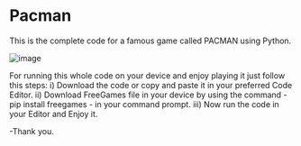 # Pacman
This is the complete code for a famous game called PACMAN using Python.

![image](https://user-images.githubusercontent.com/94488557/190840594-49add01a-6434-4858-941e-3e86e2427333.png)

For running this whole code on your device and enjoy playing it just follow this steps: 
i) Download the code or copy and paste it in your preferred Code Editor.
ii) Download FreeGames file in your device by using the command - pip install freegames - in your command prompt.
iii) Now run the code in your Editor and Enjoy it.

-Thank you.
